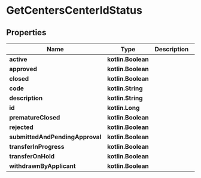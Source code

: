 
# GetCentersCenterIdStatus

## Properties
| Name | Type | Description | Notes |
| ------------ | ------------- | ------------- | ------------- |
| **active** | **kotlin.Boolean** |  |  [optional] |
| **approved** | **kotlin.Boolean** |  |  [optional] |
| **closed** | **kotlin.Boolean** |  |  [optional] |
| **code** | **kotlin.String** |  |  [optional] |
| **description** | **kotlin.String** |  |  [optional] |
| **id** | **kotlin.Long** |  |  [optional] |
| **prematureClosed** | **kotlin.Boolean** |  |  [optional] |
| **rejected** | **kotlin.Boolean** |  |  [optional] |
| **submittedAndPendingApproval** | **kotlin.Boolean** |  |  [optional] |
| **transferInProgress** | **kotlin.Boolean** |  |  [optional] |
| **transferOnHold** | **kotlin.Boolean** |  |  [optional] |
| **withdrawnByApplicant** | **kotlin.Boolean** |  |  [optional] |



